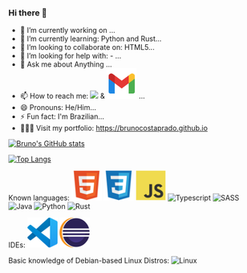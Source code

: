 ### Hi there 👋

<!--
**BrunoCostaPrado/BrunoCostaPrado** is a ✨ _special_ ✨ repository because its `README.md` (this file) appears on your GitHub profile.

Here are some ideas to get you started:
-->

- 🔭 I’m currently working on ...
- 🌱 I’m currently learning: Python and Rust...
- 👯 I’m looking to collaborate on: HTML5...
- 🤔 I’m looking for help with: - ...
- 💬 Ask me about Anything ...
- 📫 How to reach me: <a href="https://www.linkedin.com/in/brunocostaprado/"><img src="https://camo.githubusercontent.com/c00f87aeebbec37f3ee0857cc4c20b21fefde8a96caf4744383ebfe44a47fe3f/68747470733a2f2f696d672e736869656c64732e696f2f62616467652f2d4c696e6b6564496e2d2532333030373742353f7374796c653d666f722d7468652d6261646765266c6f676f3d6c696e6b6564696e266c6f676f436f6c6f723d7768697465"></a>
  & <a href="mailto:brunocostaprado@gmail.com"><img src="https://github.com/BrunoCostaPrado/devicon/blob/master/icons/gmail/Gmail.svg" width="60" height="60"></a> ...
- 😄 Pronouns: He/Him...
- ⚡ Fun fact: I'm Brazilian...
- 👨🏾‍💻 Visit my portfolio: https://brunocostaprado.github.io

[![Bruno's GitHub stats](https://github-readme-stats.vercel.app/api?username=BrunoCostaPrado)](https://github.com/BrunoCostaPrado/BrunoCostaPrado)

[![Top Langs](https://github-readme-stats.vercel.app/api/top-langs/?username=BrunoCostaPrado)](https://github.com/BrunoCostaPrado/BrunoCostaPrado)

Known languages:
<img alt="HTML" src="https://github.com/devicons/devicon/raw/master/icons/html5/html5-original.svg" width="60" height="60">
<img alt="CSS" src="https://github.com/devicons/devicon/raw/master/icons/css3/css3-original.svg" width="60" height="60">
<img alt="JS" src="https://github.com/devicons/devicon/raw/master/icons/javascript/javascript-original.svg"  width="60" height="60">
<img alt="Typescript" src="https://github.com/BrunoCostaPrado/devicon/blob/master/icons/typescript/typescript-original.svg"  width="60" height="60">
<img alt="SASS" src="https://github.com/BrunoCostaPrado/devicon/blob/master/icons/sass/sass-original.svg"  width="60" height="60">
<img alt="Java" src="https://github.com/BrunoCostaPrado/devicon/blob/master/icons/java/java-original.svg"  width="60" height="60">
<img alt="Python" src="https://github.com/BrunoCostaPrado/devicon/blob/master/icons/python/python-original.svg"  width="60" height="60">
<img alt="Rust" src="https://github.com/BrunoCostaPrado/devicon/blob/master/icons/rust/rust-plain.svg"  width="60" height="60">

IDEs:
<img alt="Vscode" src="https://github.com/BrunoCostaPrado/devicon/blob/master/icons/vscode/vscode-original.svg"  width="60" height="60">
<img alt="Eclipse" src="https://github.com/BrunoCostaPrado/devicon/blob/master/icons/eclipse/eclipse.svg"  width="60" height="60">

Basic knowledge of Debian-based Linux Distros:
<img alt="Linux" src="https://github.com/BrunoCostaPrado/devicon/blob/master/icons/linux/linux-original.svg" width="60" height="60">
